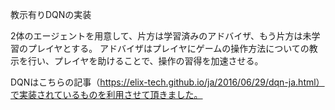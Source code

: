教示有りDQNの実装

2体のエージェントを用意して、片方は学習済みのアドバイザ、もう片方は未学習のプレイヤとする。
アドバイザはプレイヤにゲームの操作方法についての教示を行い、プレイヤを助けることで、操作の習得を加速させる。

DQNはこちらの記事（https://elix-tech.github.io/ja/2016/06/29/dqn-ja.html）で実装されているものを利用させて頂きました。
